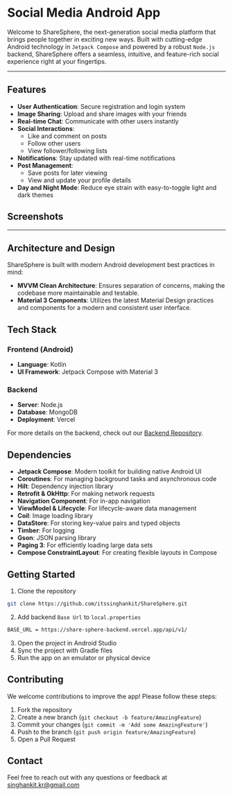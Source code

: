 # Social Media Android App

Welcome to ShareSphere, the next-generation social media platform that brings people together in
exciting new ways. Built with cutting-edge Android technology in `Jetpack Compose` and powered by a robust `Node.js`
backend, ShareSphere offers a seamless, intuitive, and feature-rich social experience right at your
fingertips.

---
## Features

- **User Authentication**: Secure registration and login system
- **Image Sharing**: Upload and share images with your friends
- **Real-time Chat**: Communicate with other users instantly
- **Social Interactions**:
    - Like and comment on posts
    - Follow other users
    - View follower/following lists
- **Notifications**: Stay updated with real-time notifications
- **Post Management**:
    - Save posts for later viewing
    - View and update your profile details
- **Day and Night Mode**: Reduce eye strain with easy-to-toggle light and dark themes

## Screenshots

---
## Architecture and Design

ShareSphere is built with modern Android development best practices in mind:

- **MVVM Clean Architecture**: Ensures separation of concerns, making the codebase more maintainable
  and testable.
- **Material 3 Components**: Utilizes the latest Material Design practices and components for a
  modern and consistent user interface.

## Tech Stack

### Frontend (Android)

- **Language**: Kotlin
- **UI Framework**: Jetpack Compose with Material 3

### Backend

- **Server**: Node.js
- **Database**: MongoDB
- **Deployment**: Vercel

For more details on the backend, check out
our [Backend Repository](https://github.com/itssinghankit/ShareSphere-Backend).

## Dependencies

- **Jetpack Compose**: Modern toolkit for building native Android UI
- **Coroutines**: For managing background tasks and asynchronous code
- **Hilt**: Dependency injection library
- **Retrofit & OkHttp**: For making network requests
- **Navigation Component**: For in-app navigation
- **ViewModel & Lifecycle**: For lifecycle-aware data management
- **Coil**: Image loading library
- **DataStore**: For storing key-value pairs and typed objects
- **Timber**: For logging
- **Gson**: JSON parsing library
- **Paging 3**: For efficiently loading large data sets
- **Compose ConstraintLayout**: For creating flexible layouts in Compose

## Getting Started

1. Clone the repository

```bash
git clone https://github.com/itssinghankit/ShareSphere.git
```

2. Add backend `Base Url` to `local.properties`

```bash
BASE_URL = https://share-sphere-backend.vercel.app/api/v1/
```

3. Open the project in Android Studio
4. Sync the project with Gradle files
5. Run the app on an emulator or physical device

## Contributing

We welcome contributions to improve the app! Please follow these steps:

1. Fork the repository
2. Create a new branch (`git checkout -b feature/AmazingFeature`)
3. Commit your changes (`git commit -m 'Add some AmazingFeature'`)
4. Push to the branch (`git push origin feature/AmazingFeature`)
5. Open a Pull Request

## Contact

Feel free to reach out with any questions or feedback at
[singhankit.kr@gmail.com](singhankit.kr@gmail.com)
